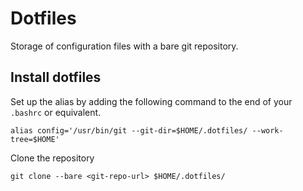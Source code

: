 # Dotfiles

Storage of configuration files with a bare git repository.

## Install dotfiles

Set up the alias by adding the following command to the end of your `.bashrc` or equivalent.

```shell
alias config='/usr/bin/git --git-dir=$HOME/.dotfiles/ --work-tree=$HOME'
```

Clone the repository

```shell
git clone --bare <git-repo-url> $HOME/.dotfiles/
```
